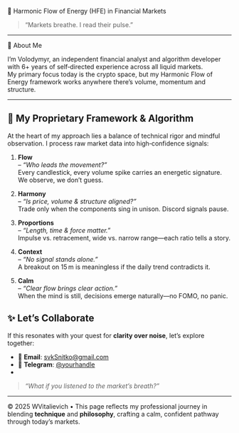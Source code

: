  🌊 Harmonic Flow of Energy (HFE) in Financial Markets

> “Markets breathe. I read their pulse.”

---

👤 About Me

I’m Volodymyr, an independent financial analyst and algorithm developer with 6+ years of self‑directed experience across all liquid markets.  
My primary focus today is the crypto space, but my Harmonic Flow of Energy framework works anywhere there’s volume, momentum and structure.

---

## 🧩 My Proprietary Framework & Algorithm

At the heart of my approach lies a balance of technical rigor and mindful observation. I process raw market data into high‑confidence signals:

1. **Flow**  
   – *“Who leads the movement?”*  
   Every candlestick, every volume spike carries an energetic signature. We observe, we don’t guess.

2. **Harmony**  
   – *“Is price, volume & structure aligned?”*  
   Trade only when the components sing in unison. Discord signals pause.

3. **Proportions**  
   – *“Length, time & force matter.”*  
   Impulse vs. retracement, wide vs. narrow range—each ratio tells a story.

4. **Context**  
   – *“No signal stands alone.”*  
   A breakout on 15 m is meaningless if the daily trend contradicts it.

5. **Calm**  
   – *“Clear flow brings clear action.”*  
   When the mind is still, decisions emerge naturally—no FOMO, no panic.






## ✨ Let’s Collaborate

If this resonates with your quest for **clarity over noise**, let’s explore together:

- 📩 **Email**: svkSnitko@gmail.com 
- 💬 **Telegram**: [@yourhandle](https://t.me/@WVitalievich)  
- 

> *“What if you listened to the market’s breath?”*

---

© 2025 WVitalievich • This page reflects my professional journey in blending **technique** and **philosophy**, crafting a calm, confident pathway through today’s markets.  

